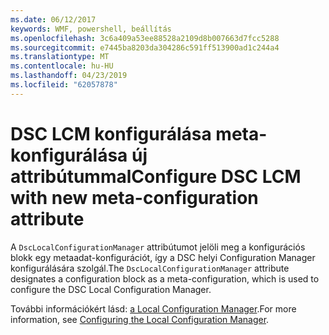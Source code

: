 ```yaml
---
ms.date: 06/12/2017
keywords: WMF, powershell, beállítás
ms.openlocfilehash: 3c6a409a53ee88528a2109d8b007663d7fcc5288
ms.sourcegitcommit: e7445ba8203da304286c591ff513900ad1c244a4
ms.translationtype: MT
ms.contentlocale: hu-HU
ms.lasthandoff: 04/23/2019
ms.locfileid: "62057878"
---
```

# <a name="configure-dsc-lcm-with-new-meta-configuration-attribute"></a><span data-ttu-id="81995-102">DSC LCM konfigurálása meta-konfigurálása új attribútummal</span><span class="sxs-lookup"><span data-stu-id="81995-102">Configure DSC LCM with new meta-configuration attribute</span></span>

<span data-ttu-id="81995-103">A `DscLocalConfigurationManager` attribútumot jelöli meg a konfigurációs blokk egy metaadat-konfigurációt, így a DSC helyi Configuration Manager konfigurálására szolgál.</span><span class="sxs-lookup"><span data-stu-id="81995-103">The `DscLocalConfigurationManager` attribute designates a configuration block as a meta-configuration, which is used to configure the DSC Local Configuration Manager.</span></span>

<span data-ttu-id="81995-104">További információkért lásd: [a Local Configuration Manager](https://msdn.microsoft.com/powershell/dsc/metaconfig).</span><span class="sxs-lookup"><span data-stu-id="81995-104">For more information, see [Configuring the Local Configuration Manager](https://msdn.microsoft.com/powershell/dsc/metaconfig).</span></span>
